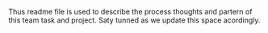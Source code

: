 Thus readme file is used to describe the process thoughts and partern of this team task and project. Saty tunned as we update this space acordingly. 

